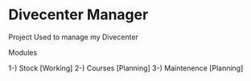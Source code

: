 Divecenter Manager
=====

Project Used to manage my Divecenter

Modules

1-) Stock [Working]
2-) Courses [Planning]
3-) Maintenence [Planning]
